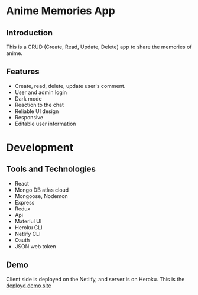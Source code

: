 # Anime Memories App
## Introduction
This is a CRUD (Create, Read, Update, Delete) app to share the memories of anime.

## Features
- Create, read, delete, update user's comment.
- User and admin login
- Dark mode
- Reaction to the chat
- Reliable UI design
- Responsive
- Editable user information

# Development

## Tools and Technologies

- React
- Mongo DB atlas cloud
- Mongoose, Nodemon
- Express
- Redux
- Api
- Materiul UI
- Heroku CLI
- Netlify CLI
- Oauth
- JSON web token

## Demo
Client side is deployed on the Netlify, and server is on Heroku.
This is the [deployd demo site](https://memoriessocialapp.netlify.app/)